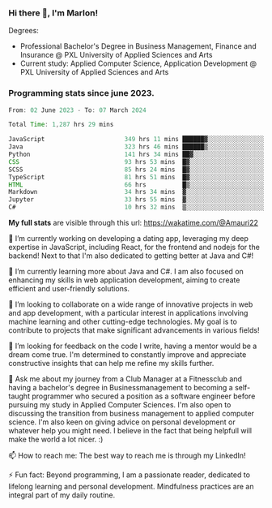 
### Hi there 👋, I'm Marlon!

Degrees: 
- Professional Bachelor's Degree in Business Management, Finance and Insurance @ PXL University of Applied Sciences and Arts
- Current study: Applied Computer Science, Application Development @ PXL University of Applied Sciences and Arts

### Programming stats since june 2023.
<!--START_SECTION:waka-->

```java
From: 02 June 2023 - To: 07 March 2024

Total Time: 1,287 hrs 29 mins

JavaScript                      349 hrs 11 mins ██████▓░░░░░░░░░░░░░░░░░░   27.06 %
Java                            323 hrs 46 mins ██████▒░░░░░░░░░░░░░░░░░░   25.09 %
Python                          141 hrs 34 mins ██▓░░░░░░░░░░░░░░░░░░░░░░   10.97 %
CSS                             93 hrs 53 mins  █▓░░░░░░░░░░░░░░░░░░░░░░░   07.28 %
SCSS                            85 hrs 24 mins  █▓░░░░░░░░░░░░░░░░░░░░░░░   06.62 %
TypeScript                      81 hrs 51 mins  █▓░░░░░░░░░░░░░░░░░░░░░░░   06.34 %
HTML                            66 hrs          █▒░░░░░░░░░░░░░░░░░░░░░░░   05.12 %
Markdown                        34 hrs 34 mins  ▓░░░░░░░░░░░░░░░░░░░░░░░░   02.68 %
Jupyter                         33 hrs 55 mins  ▓░░░░░░░░░░░░░░░░░░░░░░░░   02.63 %
C#                              10 hrs 32 mins  ▒░░░░░░░░░░░░░░░░░░░░░░░░   00.82 %
```

<!--END_SECTION:waka-->
**My full stats** are visible through this url: https://wakatime.com/@Amauri22



🔭 I’m currently working on developing a dating app, leveraging my deep expertise in JavaScript, including React, for the frontend and nodejs for the backend! Next to that I'm also dedicated to getting better at Java and C#!

🌱 I’m currently learning more about Java and C#. I am also focused on enhancing my skills in web application development, aiming to create efficient and user-friendly solutions.

👯 I’m looking to collaborate on a wide range of innovative projects in web and app development, with a particular interest in applications involving machine learning and other cutting-edge technologies. My goal is to contribute to projects that make significant advancements in various fields!

🤔 I’m looking for feedback on the code I write, having a mentor would be a dream come true. I'm determined to constantly improve and appreciate constructive insights that can help me refine my skills further.

💬 Ask me about my journey from a Club Manager at a Fitnessclub and having a bachelor's degree in Businessmanagement to becoming a self-taught programmer who secured a position as a software engineer before pursuing my study in Applied Computer Sciences. I'm also open to discussing the transition from business management to applied computer science. I'm also keen on giving advice on personal development or whatever help you might need. I believe in the fact that being helpfull will make the world a lot nicer. :)

📫 How to reach me: The best way to reach me is through my LinkedIn!

⚡ Fun fact: Beyond programming, I am a passionate reader, dedicated to lifelong learning and personal development. Mindfulness practices are an integral part of my daily routine.


